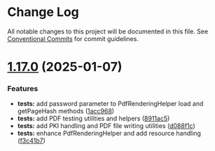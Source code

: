 # Change Log

All notable changes to this project will be documented in this file.
See [Conventional Commits](https://conventionalcommits.org) for commit guidelines.

# [1.17.0](https://github.com/PeculiarVentures/pdf/compare/v1.16.0...v1.17.0) (2025-01-07)


### Features

* **tests:** add password parameter to PdfRenderingHelper load and getPageHash methods ([1acc968](https://github.com/PeculiarVentures/pdf/commit/1acc968473de1569c6ec4f7bf33ab5c73207face))
* **tests:** add PDF testing utilities and helpers ([8911ac5](https://github.com/PeculiarVentures/pdf/commit/8911ac5e2c87661a122b1a8d11148cea235e8268))
* **tests:** add PKI handling and PDF file writing utilities ([d088f1c](https://github.com/PeculiarVentures/pdf/commit/d088f1c54710d7d598b0df4ee2ea601db20f9b37))
* **tests:** enhance PdfRenderingHelper and add resource handling ([f3c41b7](https://github.com/PeculiarVentures/pdf/commit/f3c41b78f3701344e1b2d3c34b3048a427d4bc9d))

